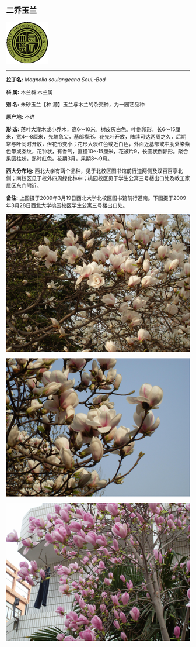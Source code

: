 ## 二乔玉兰

![西北大学校园网络植物志](JPG/nwu.gif)

---

**拉丁名:**  _Magnolia soulangeana Soul.-Bod_

**科 属:** 木兰科 木兰属

**别 名:** 朱砂玉兰【种 源】玉兰与木兰的杂交种，为一园艺品种

**原产地:** 不详

**形  态:** 落叶大灌木或小乔木，高6～10米。树皮灰白色。叶倒卵形，长6～15厘米，宽4～8厘米，先端急尖，基部楔形。花先叶开放，陆续可达两周之久，后期常与叶同时开放，但花形变小；花形大淡红色或近白色，外面近基部或中肋处染紫色晕或条纹，花钟状，有香气，直径10～15厘米，花被片9，长圆状倒卵形。聚合果圆柱状，熟时红色。花期3月，果期8～9月。

**西大分布地:** 西北大学有两个品种，见于北校区图书馆前行道两侧及双百百亭北侧；南校区见于校外四周绿化林中；桃园校区见于学生公寓三号楼出口处及教工家属区东门附近。

**备注:** 上图摄于2009年3月19日西北大学北校区图书馆前行道南。下图摄于2009年3月28日西北大学桃园校区学生公寓三号楼出口处。　　

![二乔玉兰](JPG/二乔玉兰1.JPG) 

![二乔玉兰](JPG/二乔玉兰2.JPG) 

![二乔玉兰](JPG/二乔玉兰5.JPG) 

